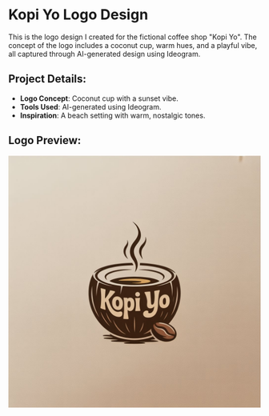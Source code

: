 # Kopi Yo Logo Design

This is the logo design I created for the fictional coffee shop "Kopi Yo". The concept of the logo includes a coconut cup, warm hues, and a playful vibe, all captured through AI-generated design using Ideogram.

## Project Details:
- **Logo Concept**: Coconut cup with a sunset vibe.
- **Tools Used**: AI-generated using Ideogram.
- **Inspiration**: A beach setting with warm, nostalgic tones.

## Logo Preview:
![Kopi Yo Logo](https://raw.githubusercontent.com/wildanagba45/AI-generated/main/Kopi-Yo/assets/IMG_3411.jpeg)
